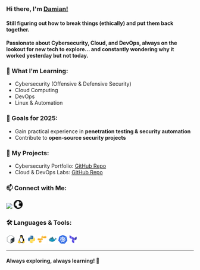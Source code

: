 ### Hi there, I'm [Damian!](https://dmwasielewski.info)

#### Still figuring out how to break things (ethically) and put them back together. 
#### Passionate about **Cybersecurity, Cloud, and DevOps**, always on the lookout for new tech to explore... and constantly wondering why it worked yesterday but not today.

### 🚀 What I'm Learning:
- Cybersecurity (Offensive & Defensive Security)
- Cloud Computing
- DevOps 
- Linux & Automation

### 🎯 Goals for 2025:
- Gain practical experience in **penetration testing & security automation**
- Contribute to **open-source security projects**

### 📂 My Projects:
- Cybersecurity Portfolio: [GitHub Repo](https://github.com/dmwasielewski)
- Cloud & DevOps Labs: [GitHub Repo](https://github.com/dmwasielewski)

### 📫 Connect with Me:
<a href="https://linkedin.com/in/dmwasielewski" target="_blank"><img src="https://cdn.jsdelivr.net/npm/simple-icons@v3/icons/linkedin.svg" width="24px"/></a>
<a href="https://dmwasielewski.info" target="_blank"><img src="https://raw.githubusercontent.com/iconic/open-iconic/master/svg/globe.svg" width="24px"/></a>

### 🛠️ Languages & Tools:
<a href="https://www.gnu.org/software/bash/" target="_blank"><img src="https://raw.githubusercontent.com/devicons/devicon/master/icons/bash/bash-original.svg" width="24px"/></a>
<a href="https://www.linux.org/" target="_blank"><img src="https://raw.githubusercontent.com/devicons/devicon/master/icons/linux/linux-original.svg" width="24px"/></a>
<a href="https://www.python.org/" target="_blank"><img src="https://raw.githubusercontent.com/devicons/devicon/master/icons/python/python-original.svg" width="24px"/></a>
<a href="https://aws.amazon.com/" target="_blank"><img src="https://raw.githubusercontent.com/devicons/devicon/master/icons/amazonwebservices/amazonwebservices-original.svg" width="24px"/></a>
<a href="https://www.docker.com/" target="_blank"><img src="https://raw.githubusercontent.com/devicons/devicon/master/icons/docker/docker-original.svg" width="24px"/></a>
<a href="https://kubernetes.io/" target="_blank"><img src="https://raw.githubusercontent.com/devicons/devicon/master/icons/kubernetes/kubernetes-plain.svg" width="24px"/></a>
<a href="https://www.terraform.io/" target="_blank"><img src="https://raw.githubusercontent.com/devicons/devicon/master/icons/terraform/terraform-original.svg" width="24px"/></a>

---
#### Always exploring, always learning! 🚀
